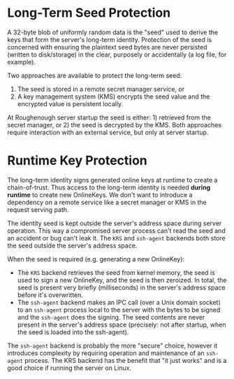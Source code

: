 # Long-Term Seed Protection

A 32-byte blob of uniformly random data is the "seed" used to derive the keys that form the server's long-term identity.
Protection of the seed is concerned with ensuring the plaintext seed bytes are never persisted (written to disk/storage)
in the clear, purposely or accidentally (a log file, for example).

Two approaches are available to protect the long-term seed:
1. The seed is stored in a remote secret manager service, or
2. A key management system (KMS) encrypts the seed value and the encrypted value is persistent locally.

At Roughenough server startup the seed is either: 1) retrieved from the secret manager, or 2) the seed is decrypted
by the KMS. Both approaches require interaction with an external service, but only at server startup.

# Runtime Key Protection

The long-term identity signs generated online keys at runtime to create a chain-of-trust. Thus access to the long-term 
identity is needed **during runtime** to create new OnlineKeys. We don't want to introduce a dependency on a remote 
service like a secret manager or KMS in the request serving path.

The identity seed is kept outside the server's address space during server operation. This way a compromised
server process can't read the seed and an accident or bug can't leak it. The `KRS` and `ssh-agent` backends both store
the seed outside the server's address space.

When the seed is required (e.g. generating a new OnlineKey):

* The `KRS` backend retrieves the seed from kernel memory, the seed is used to sign a new OnlineKey, and the seed is
  then zeroized. In total, the seed is present very briefly (milliseconds) in the server's address space before it's
  overwritten.
* The `ssh-agent` backend makes an IPC call (over a Unix domain socket) to an `ssh-agent` process local to the server
  with the bytes to be signed and the `ssh-agent` does the signing. The seed contents are never present in the server's
  address space (precisely: not after startup, when the seed is loaded into the ssh-agent).

The `ssh-agent` backend is probably the more "secure" choice, however it introduces complexity by requiring operation
and maintenance of an `ssh-agent` process. The KRS backend has the benefit that "it just works" and is a good choice 
if running the server on Linux.
